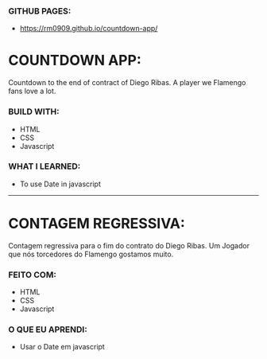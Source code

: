 
### GITHUB PAGES:
- https://rm0909.github.io/countdown-app/

# COUNTDOWN APP:
Countdown to the end of contract of Diego Ribas. A player we Flamengo fans love a lot.

### BUILD WITH:
- HTML
- CSS
- Javascript

### WHAT I LEARNED:
- To use Date in javascript

__________________________
# CONTAGEM REGRESSIVA:
Contagem regressiva para o fim do contrato do Diego Ribas. Um Jogador que nós torcedores do Flamengo gostamos muito.

### FEITO COM:
- HTML
- CSS
- Javascript

### O QUE EU APRENDI:
- Usar o Date em javascript
